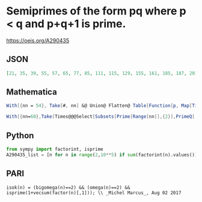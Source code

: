 # Semiprimes of the form pq where p < q and p\+q\+1 is prime\.
https://oeis.org/A290435
## JSON
```JSON
[21, 35, 39, 55, 57, 65, 77, 85, 111, 115, 129, 155, 161, 185, 187, 201, 203, 205, 209, 221, 235, 237, 265, 291, 299, 305, 309, 319, 323, 327, 335, 341, 365, 371, 377, 381, 391, 413, 415, 437, 451, 485, 489, 493, 497, 505, 515, 517, 535, 579, 611, 623, 649, 655]
```
## Mathematica
```Mathematica
With[{nn = 54}, Take[#, nn] &@ Union@ Flatten@ Table[Function[p, Map[Times @@ # &@ # &, #] &@ Select[Map[{p, #} &, Prime@ Range[PrimePi@ p - 1]], PrimeQ[Total@ # + 1] &]]@ Prime@ n, {n, nn + 4}]] (* _Michael De Vlieger_, Aug 01 2017 *)
```
```Mathematica
With[{nn=60},Take[Times@@@Select[Subsets[Prime[Range[nn]],{2}],PrimeQ[ Total[ #]+ 1]&]//Union,nn]] (* _Harvey P. Dale_, Aug 02 2017 *)
```
## Python
```Python
from sympy import factorint, isprime
A290435_list = [n for n in range(2,10**5) if sum(factorint(n).values()) == len(factorint(n)) == 2 and isprime(1+sum(factorint(n).keys()))]
```
## PARI
```PARI
isok(n) = (bigomega(n)==2) && (omega(n)==2) && isprime(1+vecsum(factor(n)[,1])); \\ _Michel Marcus_, Aug 02 2017
```
